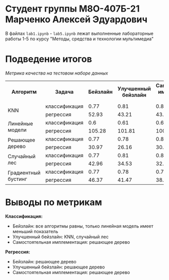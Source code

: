 # Студент группы М8О-407Б-21 Марченко Алексей Эдуардович

В файлах ```lab1.ipynb``` - ```lab5.ipynb``` лежат выполненные лабораторные работы 1-5 по курсу "Методы, средства и технологии мультимедиа"

# Подведение итогов

*Метрика качества на тестовом наборе данных*
<table>
    <tr>
        <th rowspan="1">Алгоритм</th>
        <th>Задача</th>
        <th>Бейзлайн</th>
        <th>Улучшенный бейзлайн</th>
        <th>Самостоятельная имплементация алгоритма</th>
    </tr>
    <tr>
        <td rowspan="2">KNN</td>
        <td>классификация</td>
        <td>0.77</td>
        <td>0.81</td>
        <td>0.8</td>
    </tr>
    <tr>
        <td>регрессия</td>
        <td>52.93</td>
        <td>43.21</td>
        <td>43.11</td>
    </tr>
    <tr>
        <td rowspan="2">Линейные модели</td>
        <td>классификация</td>
        <td>0.6</td>
        <td>0.61</td>
        <td>0.6</td>
    </tr>
    <tr>
        <td>регрессия</td>
        <td>105.28</td>
        <td>101.81</td>
        <td>100.57</td>
    </tr>
    <tr>
        <td rowspan="2">Решающее дерево</td>
        <td>классификация</td>
        <td>0.77</td>
        <td>0.78</td>
        <td>0.81</td>
    </tr>
    <tr>
        <td>регрессия</td>
        <td>30.97</td>
        <td>26.16</td>
        <td>30.97</td>
    </tr>
    <tr>
        <td rowspan="2">Случайный лес</td>
        <td>классификация</td>
        <td>0.77</td>
        <td>0.81</td>
        <td>0.80</td>
    </tr>
    <tr>
        <td>регрессия</td>
        <td>42.96</td>
        <td>34.53</td>
        <td>32.95</td>
    </tr>
    <tr>
        <td rowspan="2">Градиентный бустинг</td>
        <td>классификация</td>
        <td>0.77</td>
        <td>0.78</td>
        <td>0.78</td>
    </tr>
    <tr>
        <td>регрессия</td>
        <td>46.37</td>
        <td>41.47</td>
        <td>38.87</td>
    </tr>
</table>

# Выводы по метрикам

**Классификация:**

*   Бейзлайн: все алгоритмы равны, только линейная модель имеет меньший показатель
*   Улучшенный бейзлайн: KNN, случайный лес
*   Самостоятельная имплементация: решающее дерево

**Регрессия:**

*   Бейзлайн: решающее дерево
*   Улучшенный бейзлайн: решающее дерево
*   Самостоятельная имплементация: решающее дерево

